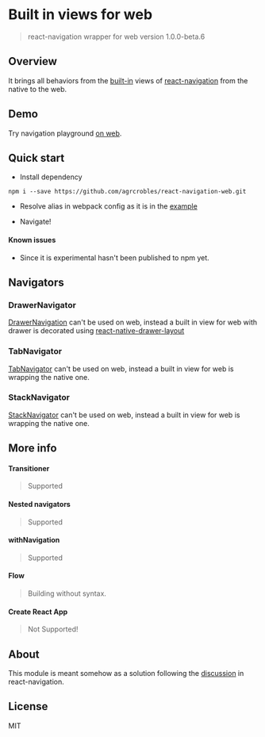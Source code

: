 # Built in views for web

> react-navigation wrapper for web version 1.0.0-beta.6

## Overview

It brings all behaviors from the [built-in](https://reactnavigation.org/docs/navigators/) views of [react-navigation](https://reactnavigation.org) from the native to the web.

## Demo

Try navigation playground [on web](https://react-navigation-playground.herokuapp.com/).

## Quick start

 - Install dependency

```
npm i --save https://github.com/agrcrobles/react-navigation-web.git
```

 - Resolve alias in webpack config as it is in the [example](https://github.com/agrcrobles/react-navigation-web/blob/master/examples/webpack.config.js)

 - Navigate!

#### Known issues

 - Since it is experimental hasn't been published to npm yet.

## Navigators

### DrawerNavigator

 [DrawerNavigation](https://reactnavigation.org/docs/navigators/drawer) can't be used on web, instead a built in view for web with drawer is decorated using [react-native-drawer-layout](https://github.com/react-native-community/react-native-drawer-layout)

### TabNavigator

 [TabNavigator](https://reactnavigation.org/docs/navigators/tab) can't be used on web, instead a built in view for web is wrapping the native one.

### StackNavigator

[StackNavigator](https://reactnavigation.org/docs/navigators/stack) can't be used on web, instead a built in view for web is wrapping the native one.

## More info

#### Transitioner

> Supported

#### Nested navigators

> Supported

#### withNavigation

> Supported

#### Flow

> Building without syntax.

#### Create React App

> Not Supported!

## About

This module is meant somehow as a solution following the [discussion](https://github.com/react-community/react-navigation/issues/174) in react-navigation.

## License

MIT
